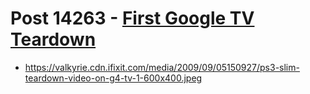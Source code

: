 # Post 14263 - [First Google TV Teardown](https://www.ifixit.com/News/14263/first-google-tv-teardown)

- https://valkyrie.cdn.ifixit.com/media/2009/09/05150927/ps3-slim-teardown-video-on-g4-tv-1-600x400.jpeg
